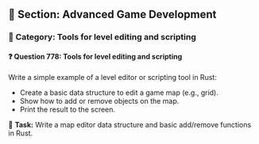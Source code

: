 ## 📘 Section: Advanced Game Development  
### 🔹 Category: Tools for level editing and scripting  
#### ❓ Question 778: Tools for level editing and scripting

Write a simple example of a level editor or scripting tool in Rust:

- Create a basic data structure to edit a game map (e.g., grid).
- Show how to add or remove objects on the map.
- Print the result to the screen.

🔧 **Task:** Write a map editor data structure and basic add/remove functions in Rust.
